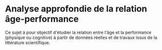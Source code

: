 # Analyse approfondie de la relation âge-performance
Ce sujet à pour objectif d'étudier la relation entre l'âge et la performance (physique ou cognitive) à partir de données réelles et de travaux issus de la littérature scientifique.
